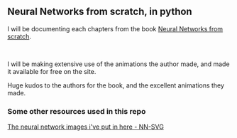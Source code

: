 ## Neural Networks from scratch, in python

I will be documenting each chapters from the book [Neural Networks from scratch](https://nnfs.io/).

&nbsp;

I will be making extensive use of the animations the author made, and made it available for free on the site.

Huge kudos to the authors for the book, and the excellent animations they made.

### Some other resources used in this repo

[The neural network images i've put in here - NN-SVG](http://alexlenail.me/NN-SVG/index.html)

